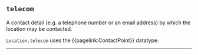 ## `telecom`

A contact detail (e.g. a telephone number or an email address) by which the location may be contacted. 

`Location.telecom` uses the {{pagelink:ContactPoint}} datatype.

---
